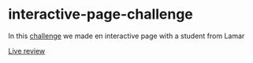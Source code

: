# interactive-page-challenge

In this [challenge](challenge.md) we made en interactive page with a student from Lamar

[Live review](https://xandervdh.github.io/interactive-page-challenge/)